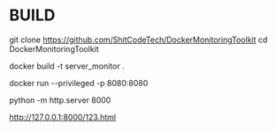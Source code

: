 # BUILD

git clone https://github.com/ShitCodeTech/DockerMonitoringToolkit
cd DockerMonitoringToolkit

docker build -t server_monitor .

docker run --privileged -p 8080:8080

python -m http.server 8000

http://127.0.0.1:8000/123.html